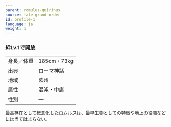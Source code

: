 ```yaml
---
parent: romulus-quirinus
source: fate-grand-order
id: profile-1
language: ja
weight: 1
---
```


### 絆Lv.1で開放

<table>
  <tr><td>身長／体重</td><td>185cm・73kg</td></tr>
  <tr><td>出典</td><td>ローマ神話</td></tr>
  <tr><td>地域</td><td>欧州</td></tr>
  <tr><td>属性</td><td>混沌・中庸</td></tr>
  <tr><td>性別</td><td>―</td></tr>
</table>

最高存在として概念化したロムルスは、最早生物としての特徴や地上の役職などには当てはまらない。
